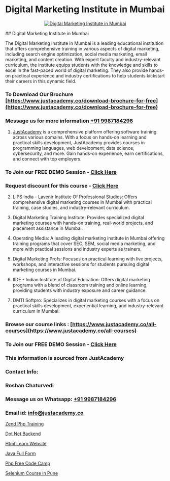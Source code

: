 # Digital Marketing Institute in Mumbai

<p align="center">
  <a href="https://justacademy.co/course-detail/digital-marketing">
    <img src="https://justacademy.co/storage2/course_image/1676636720_course_image.webp" alt="Digital Marketing Institute in Mumbai">
  </a>
</p>
## Digital Marketing Institute in Mumbai

The Digital Marketing Institute in Mumbai is a leading educational institution that offers comprehensive training in various aspects of digital marketing, including search engine optimization, social media marketing, email marketing, and content creation. With expert faculty and industry-relevant curriculum, the institute equips students with the knowledge and skills to excel in the fast-paced world of digital marketing. They also provide hands-on practical experience and industry certifications to help students kickstart their careers in this dynamic field.
### To Download Our Brochure [https://www.justacademy.co/download-brochure-for-free](https://www.justacademy.co/download-brochure-for-free)
### Message us for more information [+91 9987184296](https://api.whatsapp.com/send?phone=919987184296)

1) [JustAcademy](https://justacademy.co) is a comprehensive platform offering software training across various domains. With a focus on hands-on learning and practical skills development, JustAcademy provides courses in programming languages, web development, data science, cybersecurity, and more. Gain hands-on experience, earn certifications, and connect with top employers.

### To Join our FREE DEMO Session - [Click Here](https://www.justacademy.co/register-for-course-demo/)
### Request discount for this course - [Click Here](https://justacademy.co/contact-us/)

2) LIPS India - Lavenir Institute Of Professional Studies: Offers comprehensive digital marketing courses in Mumbai with practical training, case studies, and industry-relevant curriculum.

3) Digital Marketing Training Institute: Provides specialized digital marketing courses with hands-on training, real-world projects, and placement assistance in Mumbai.

4) Operating Media: A leading digital marketing institute in Mumbai offering training programs that cover SEO, SEM, social media marketing, and more with practical sessions and industry experts as trainers.

5) Digital Marketing Profs: Focuses on practical learning with live projects, workshops, and interactive sessions for students pursuing digital marketing courses in Mumbai.

6) IIDE - Indian Institute of Digital Education: Offers digital marketing programs with a blend of classroom training and online learning, providing students with industry exposure and career guidance.

7) DMTI Softpro: Specializes in digital marketing courses with a focus on practical skills development, experiential learning, and industry-relevant curriculum in Mumbai.

### Browse our course links : [https://www.justacademy.co/all-courses](https://www.justacademy.co/all-courses) 
### To Join our FREE DEMO Session - [Click Here](https://www.justacademy.co/register-for-course-demo)


### This information is sourced from JustAcademy
### Contact Info:
### Roshan Chaturvedi
### Message us on Whatsapp: [+91 9987184296](https://api.whatsapp.com/send?phone=919987184296)
### Email id: [info@justacademy.co](mailto:info@justacademy.co)
                
[Zend Php Training](https://www.linkedin.com/pulse/zend-php-training-justacademy-sunnyvale-461cc?trackingId=InRbb%2FQUDt5220c%2F1Jmy8w%3D%3D&lipi=urn%3Ali%3Apage%3Ad_flagship3_company_admin%3BUjFoUpg3TaeqGUVsU2Vh7w%3D%3D)

[Dot Net Backend](https://www.linkedin.com/pulse/dot-net-backend-justacademy-coventry-mnhbe?trackingId=PL4bM1Cxwz81Z7l7XtCryg%3D%3D&lipi=urn%3Ali%3Apage%3Ad_flagship3_company_admin%3BvasO6SUGTP2oKUhUaDM59w%3D%3D)

[Html Learn Website](https://medium.com/@mahi3106/html-learn-website-ad8c34d9baaf)

[Java Full Form](https://medium.com/@prempja40/java-full-form-458dad88bedb)

[Php Free Code Camp](https://justacademyin.github.io/justacademy/php-free-code-camp)

[Selenium Course in Pune](https://justacademyin.github.io/justacademy/selenium-course-in-pune)

